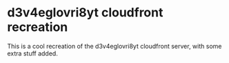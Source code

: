 # d3v4eglovri8yt cloudfront recreation
 
This is a cool recreation of the d3v4eglovri8yt cloudfront server, with some extra stuff added.
